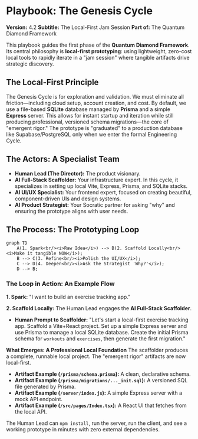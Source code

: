# Playbook: The Genesis Cycle
**Version:** 4.2
**Subtitle:** The Local-First Jam Session
**Part of:** The Quantum Diamond Framework

This playbook guides the first phase of the **Quantum Diamond Framework**. Its central philosophy is **local-first prototyping**: using lightweight, zero-cost local tools to rapidly iterate in a "jam session" where tangible artifacts drive strategic discovery.

## The Local-First Principle

The Genesis Cycle is for exploration and validation. We must eliminate all friction—including cloud setup, account creation, and cost. By default, we use a file-based **SQLite** database managed by **Prisma** and a simple **Express** server. This allows for instant startup and iteration while still producing professional, versioned schema migrations—the core of "emergent rigor." The prototype is "graduated" to a production database like Supabase/PostgreSQL only when we enter the formal Engineering Cycle.

## The Actors: A Specialist Team

*   **Human Lead (The Director):** The product visionary.
*   **AI Full-Stack Scaffolder:** Your infrastructure expert. In this cycle, it specializes in setting up local Vite, Express, Prisma, and SQLite stacks.
*   **AI UI/UX Specialist:** Your frontend expert, focused on creating beautiful, component-driven UIs and design systems.
*   **AI Product Strategist:** Your Socratic partner for asking "why" and ensuring the prototype aligns with user needs.

## The Process: The Prototyping Loop

```mermaid
graph TD
    A(1. Spark<br/><i>Raw Idea</i>) --> B(2. Scaffold Locally<br/><i>Make it tangible NOW</i>);
    B --> C(3. Refine<br/><i>Polish the UI/UX</i>);
    C --> D(4. Deepen<br/><i>Ask the Strategist 'Why?'</i>);
    D --> B;
```

### The Loop in Action: An Example Flow

**1. Spark:** "I want to build an exercise tracking app."

**2. Scaffold Locally:** The Human Lead engages the **AI Full-Stack Scaffolder**.
*   **Human Prompt to Scaffolder:** "Let's start a local-first exercise tracking app. Scaffold a Vite+React project. Set up a simple Express server and use Prisma to manage a local SQLite database. Create the initial Prisma schema for `workouts` and `exercises`, then generate the first migration."

**What Emerges: A Professional Local Foundation**
The scaffolder produces a complete, runnable local project. The "emergent rigor" artifacts are now local-first.

*   **Artifact Example (`/prisma/schema.prisma`):** A clean, declarative schema.
*   **Artifact Example (`/prisma/migrations/..._init.sql`):** A versioned SQL file generated by Prisma.
*   **Artifact Example (`/server/index.js`):** A simple Express server with a mock API endpoint.
*   **Artifact Example (`/src/pages/Index.tsx`):** A React UI that fetches from the local API.

The Human Lead can `npm install`, run the server, run the client, and see a working prototype in minutes with zero external dependencies.

